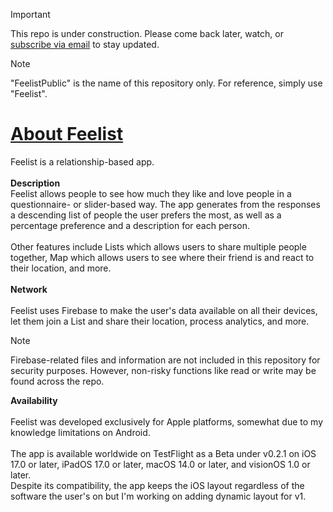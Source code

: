 > [!IMPORTANT]
> This repo is under construction. Please come back later, watch, or [subscribe via email](mailto:holygent@outlook.com) to stay updated.

> [!NOTE]
> "FeelistPublic" is the name of this repository only. For reference, simply use "Feelist".

# [About Feelist](README.md)
Feelist is a relationship-based app.
<br><br>
**Description**
<br>
Feelist allows people to see how much they like and love people in a questionnaire- or slider-based way. The app generates from the responses a descending list of people the user prefers the most, as well as a percentage preference and a description for each person.
<br><br>
Other features include Lists which allows users to share multiple people together, Map which allows users to see where their friend is and react to their location, and more.
<br><br>
**Network**
<br><br>
Feelist uses Firebase to make the user's data available on all their devices, let them join a List and share their location, process analytics, and more.
> [!NOTE]
> Firebase-related files and information are not included in this repository for security purposes. However, non-risky functions like read or write may be found across the repo.

**Availability**
<br><br>
Feelist was developed exclusively for Apple platforms, somewhat due to my knowledge limitations on Android.
<br><br>
The app is available worldwide on TestFlight as a Beta under v0.2.1 on iOS 17.0 or later, iPadOS 17.0 or later, macOS 14.0 or later, and visionOS 1.0 or later.
<br>
Despite its compatibility, the app keeps the iOS layout regardless of the software the user's on but I'm working on adding dynamic layout for v1.
